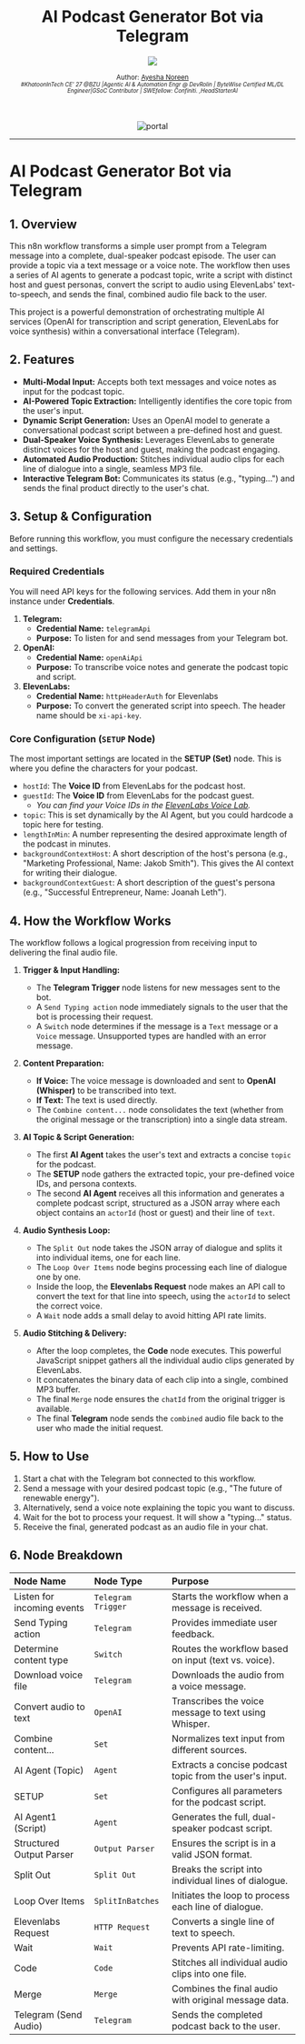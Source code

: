 <div align="center">
  <h1>AI Podcast Generator Bot via Telegram</h1>
  <a class="header-badge" target="_blank" href="https://www.linkedin.com/in/khatoonintech/">
  <img src="https://img.shields.io/badge/style--5eba00.svg?label=LinkedIn&logo=linkedin&style=social">
  </a>
  

<sub>Author:
<a href="https://www.linkedin.com/in/Khatoonintech/" target="_blank">Ayesha Noreen</a><br>
<small> <i>#KhatoonInTech CE' 27 @BZU |Agentic AI & Automation Engr @ DevRolin | ByteWise Certified ML/DL Engineer|GSoC Contributor | SWEfellow: Confiniti. ,HeadStarterAI</i> </small>
</sub>
<br>
<br>
<br>

 ![portal ](/worflow.png)

</div>

---

# AI Podcast Generator Bot via Telegram

## 1. Overview

This n8n workflow transforms a simple user prompt from a Telegram message into a complete, dual-speaker podcast episode. The user can provide a topic via a text message or a voice note. The workflow then uses a series of AI agents to generate a podcast topic, write a script with distinct host and guest personas, convert the script to audio using ElevenLabs' text-to-speech, and sends the final, combined audio file back to the user.

This project is a powerful demonstration of orchestrating multiple AI services (OpenAI for transcription and script generation, ElevenLabs for voice synthesis) within a conversational interface (Telegram).

## 2. Features

-   **Multi-Modal Input:** Accepts both text messages and voice notes as input for the podcast topic.
-   **AI-Powered Topic Extraction:** Intelligently identifies the core topic from the user's input.
-   **Dynamic Script Generation:** Uses an OpenAI model to generate a conversational podcast script between a pre-defined host and guest.
-   **Dual-Speaker Voice Synthesis:** Leverages ElevenLabs to generate distinct voices for the host and guest, making the podcast engaging.
-   **Automated Audio Production:** Stitches individual audio clips for each line of dialogue into a single, seamless MP3 file.
-   **Interactive Telegram Bot:** Communicates its status (e.g., "typing...") and sends the final product directly to the user's chat.

## 3. Setup & Configuration

Before running this workflow, you must configure the necessary credentials and settings.

### Required Credentials

You will need API keys for the following services. Add them in your n8n instance under **Credentials**.

1.  **Telegram:**
    -   **Credential Name:** `telegramApi`
    -   **Purpose:** To listen for and send messages from your Telegram bot.
2.  **OpenAI:**
    -   **Credential Name:** `openAiApi`
    -   **Purpose:** To transcribe voice notes and generate the podcast topic and script.
3.  **ElevenLabs:**
    -   **Credential Name:** `httpHeaderAuth` for Elevenlabs
    -   **Purpose:** To convert the generated script into speech. The header name should be `xi-api-key`.

### Core Configuration (`SETUP` Node)

The most important settings are located in the **SETUP (Set)** node. This is where you define the characters for your podcast.

-   `hostId`: The **Voice ID** from ElevenLabs for the podcast host.
-   `guestId`: The **Voice ID** from ElevenLabs for the podcast guest.
    -   *You can find your Voice IDs in the [ElevenLabs Voice Lab](https://elevenlabs.io/app/voice-lab).*
-   `topic`: This is set dynamically by the AI Agent, but you could hardcode a topic here for testing.
-   `lengthInMin`: A number representing the desired approximate length of the podcast in minutes.
-   `backgroundContextHost`: A short description of the host's persona (e.g., "Marketing Professional, Name: Jakob Smith"). This gives the AI context for writing their dialogue.
-   `backgroundContextGuest`: A short description of the guest's persona (e.g., "Successful Entrepreneur, Name: Joanah Leth").

## 4. How the Workflow Works

The workflow follows a logical progression from receiving input to delivering the final audio file.

1.  **Trigger & Input Handling:**
    -   The **Telegram Trigger** node listens for new messages sent to the bot.
    -   A `Send Typing action` node immediately signals to the user that the bot is processing their request.
    -   A `Switch` node determines if the message is a `Text` message or a `Voice` message. Unsupported types are handled with an error message.

2.  **Content Preparation:**
    -   **If Voice:** The voice message is downloaded and sent to **OpenAI (Whisper)** to be transcribed into text.
    -   **If Text:** The text is used directly.
    -   The `Combine content...` node consolidates the text (whether from the original message or the transcription) into a single data stream.

3.  **AI Topic & Script Generation:**
    -   The first **AI Agent** takes the user's text and extracts a concise `topic` for the podcast.
    -   The **SETUP** node gathers the extracted topic, your pre-defined voice IDs, and persona contexts.
    -   The second **AI Agent** receives all this information and generates a complete podcast script, structured as a JSON array where each object contains an `actorId` (host or guest) and their line of `text`.

4.  **Audio Synthesis Loop:**
    -   The `Split Out` node takes the JSON array of dialogue and splits it into individual items, one for each line.
    -   The `Loop Over Items` node begins processing each line of dialogue one by one.
    -   Inside the loop, the **Elevenlabs Request** node makes an API call to convert the text for that line into speech, using the `actorId` to select the correct voice.
    -   A `Wait` node adds a small delay to avoid hitting API rate limits.

5.  **Audio Stitching & Delivery:**
    -   After the loop completes, the **Code** node executes. This powerful JavaScript snippet gathers all the individual audio clips generated by ElevenLabs.
    -   It concatenates the binary data of each clip into a single, combined MP3 buffer.
    -   The final `Merge` node ensures the `chatId` from the original trigger is available.
    -   The final **Telegram** node sends the `combined` audio file back to the user who made the initial request.

## 5. How to Use

1.  Start a chat with the Telegram bot connected to this workflow.
2.  Send a message with your desired podcast topic (e.g., "The future of renewable energy").
3.  Alternatively, send a voice note explaining the topic you want to discuss.
4.  Wait for the bot to process your request. It will show a "typing..." status.
5.  Receive the final, generated podcast as an audio file in your chat.

## 6. Node Breakdown

| Node Name | Node Type | Purpose |
| :--- | :--- | :--- |
| Listen for incoming events | `Telegram Trigger` | Starts the workflow when a message is received. |
| Send Typing action | `Telegram` | Provides immediate user feedback. |
| Determine content type | `Switch` | Routes the workflow based on input (text vs. voice). |
| Download voice file | `Telegram` | Downloads the audio from a voice message. |
| Convert audio to text | `OpenAI` | Transcribes the voice message to text using Whisper. |
| Combine content... | `Set` | Normalizes text input from different sources. |
| AI Agent (Topic) | `Agent` | Extracts a concise podcast topic from the user's input. |
| SETUP | `Set` | Configures all parameters for the podcast script. |
| AI Agent1 (Script) | `Agent` | Generates the full, dual-speaker podcast script. |
| Structured Output Parser | `Output Parser` | Ensures the script is in a valid JSON format. |
| Split Out | `Split Out` | Breaks the script into individual lines of dialogue. |
| Loop Over Items | `SplitInBatches` | Initiates the loop to process each line of dialogue. |
| Elevenlabs Request | `HTTP Request` | Converts a single line of text to speech. |
| Wait | `Wait` | Prevents API rate-limiting. |
| Code | `Code` | Stitches all individual audio clips into one file. |
| Merge | `Merge` | Combines the final audio with original message data. |
| Telegram (Send Audio) | `Telegram` | Sends the completed podcast back to the user. |
